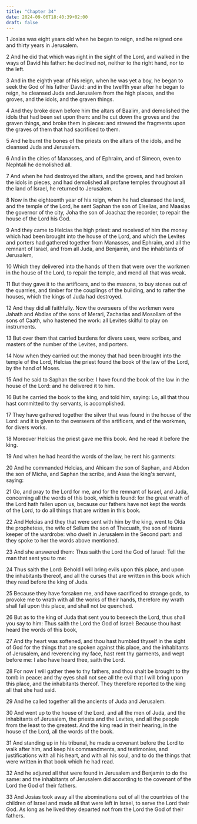 ```yaml
---
title: "Chapter 34"
date: 2024-09-06T18:40:39+02:00
draft: false
---
```




1 Josias was eight years old when he began to reign, and he reigned one and thirty years in Jerusalem.

2 And he did that which was right in the sight of the Lord, and walked in the ways of David his father: he declined not, neither to the right hand, nor to the left.

3 And in the eighth year of his reign, when he was yet a boy, he began to seek the God of his father David: and in the twelfth year after he began to reign, he cleansed Juda and Jerusalem from the high places, and the groves, and the idols, and the graven things.

4 And they broke down before him the altars of Baalim, and demolished the idols that had been set upon them: and he cut down the groves and the graven things, and broke them in pieces: and strewed the fragments upon the graves of them that had sacrificed to them.

5 And he burnt the bones of the priests on the altars of the idols, and he cleansed Juda and Jerusalem.

6 And in the cities of Manasses, and of Ephraim, and of Simeon, even to Nephtali he demolished all.

7 And when he had destroyed the altars, and the groves, and had broken the idols in pieces, and had demolished all profane temples throughout all the land of Israel, he returned to Jerusalem.

8 Now in the eighteenth year of his reign, when he had cleansed the land, and the temple of the Lord, he sent Saphan the son of Elselias, and Maasias the governor of the city, Joha the son of Joachaz the recorder, to repair the house of the Lord his God.

9 And they came to Helcias the high priest: and received of him the money which had been brought into the house of the Lord, and which the Levites and porters had gathered together from Manasses, and Ephraim, and all the remnant of Israel, and from all Juda, and Benjamin, and the inhabitants of Jerusalem,

10 Which they delivered into the hands of them that were over the workmen in the house of the Lord, to repair the temple, and mend all that was weak.

11 But they gave it to the artificers, and to the masons, to buy stones out of the quarries, and timber for the couplings of the building, and to rafter the houses, which the kings of Juda had destroyed.

12 And they did all faithfully. Now the overseers of the workmen were Jahath and Abdias of the sons of Merari, Zacharias and Mosollam of the sons of Caath, who hastened the work: all Levites skilful to play on instruments.

13 But over them that carried burdens for divers uses, were scribes, and masters of the number of the Levites, and porters.

14 Now when they carried out the money that had been brought into the temple of the Lord, Helcias the priest found the book of the law of the Lord, by the hand of Moses.

15 And he said to Saphan the scribe: I have found the book of the law in the house of the Lord: and he delivered it to him.

16 But he carried the book to the king, and told him, saying: Lo, all that thou hast committed to thy servants, is accomplished.

17 They have gathered together the silver that was found in the house of the Lord: and it is given to the overseers of the artificers, and of the workmen, for divers works.

18 Moreover Helcias the priest gave me this book. And he read it before the king.

19 And when he had heard the words of the law, he rent his garments:

20 And he commanded Helcias, and Ahicam the son of Saphan, and Abdon the son of Micha, and Saphan the scribe, and Asaa the king's servant, saying:

21 Go, and pray to the Lord for me, and for the remnant of Israel, and Juda, concerning all the words of this book, which is found: for the great wrath of the Lord hath fallen upon us, because our fathers have not kept the words of the Lord, to do all things that are written in this book.

22 And Helcias and they that were sent with him by the king, went to Olda the prophetess, the wife of Sellum the son of Thecuath, the son of Hasra keeper of the wardrobe: who dwelt in Jerusalem in the Second part: and they spoke to her the words above mentioned.

23 And she answered them: Thus saith the Lord the God of Israel: Tell the man that sent you to me:

24 Thus saith the Lord: Behold I will bring evils upon this place, and upon the inhabitants thereof, and all the curses that are written in this book which they read before the king of Juda.

25 Because they have forsaken me, and have sacrificed to strange gods, to provoke me to wrath with all the works of their hands, therefore my wrath shall fail upon this place, and shall not be quenched.

26 But as to the king of Juda that sent you to beseech the Lord, thus shall you say to him: Thus saith the Lord the God of Israel: Because thou hast heard the words of this book,

27 And thy heart was softened, and thou hast humbled thyself in the sight of God for the things that are spoken against this place, and the inhabitants of Jerusalem, and reverencing my face, hast rent thy garments, and wept before me: I also have heard thee, saith the Lord.

28 For now I will gather thee to thy fathers, and thou shalt be brought to thy tomb in peace: and thy eyes shall not see all the evil that I will bring upon this place, and the inhabitants thereof. They therefore reported to the king all that she had said.

29 And he called together all the ancients of Juda and Jerusalem.

30 And went up to the house of the Lord, and all the men of Juda, and the inhabitants of Jerusalem, the priests and the Levites, and all the people from the least to the greatest. And the king read in their hearing, in the house of the Lord, all the words of the book.

31 And standing up in his tribunal, he made a covenant before the Lord to walk after him, and keep his commandments, and testimonies, and justifications with all his heart, and with all his soul, and to do the things that were written in that book which he had read.

32 And he adjured all that were found in Jerusalem and Benjamin to do the same: and the inhabitants of Jerusalem did according to the covenant of the Lord the God of their fathers.

33 And Josias took away all the abominations out of all the countries of the children of Israel and made all that were left in Israel, to serve the Lord their God. As long as he lived they departed not from the Lord the God of their fathers.

